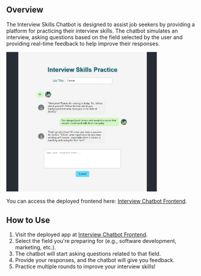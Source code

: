 ## Overview

The Interview Skills Chatbot is designed to assist job seekers by providing a platform for practicing their interview skills. The chatbot simulates an interview, asking questions based on the field selected by the user and providing real-time feedback to help improve their responses.

<img src="./public/example.png" alt="Interview Chatbot Example" width="400"/>

You can access the deployed frontend here: [Interview Chatbot Frontend](https://sarahc233.github.io/Interview-Chatbot-Frontend/).

## How to Use

1. Visit the deployed app at [Interview Chatbot Frontend](https://sarahc233.github.io/Interview-Chatbot-Frontend/).
2. Select the field you're preparing for (e.g., software development, marketing, etc.).
3. The chatbot will start asking questions related to that field.
4. Provide your responses, and the chatbot will give you feedback.
5. Practice multiple rounds to improve your interview skills!

